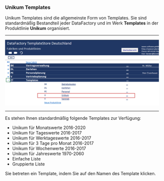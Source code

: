 ### Unikum Templates  

Unikum Templates sind die allgemeinste Form von Templates. Sie sind standardmäßig Bestandteil jeder DataFactory und im Werk **Templates** in der Produktlinie **Unikum** organisiert.  

---
![](/assets/t2.png)

---

Es stehen Ihnen standardmäßig folgende Templates zur Verfügung:  

* 	Unikum für Monatswerte 2016-2020
* 	Unikum für Tageswerte 2016-2017
* 	Unikum für Werktageswerte 2016-2017
* 	Unikum für 3 Tage pro Monat 2016-2017 
* 	Unikum für Wochenwerte 2016-2017 
* 	Unikum für Jahreswerte 1970-2060 
* 	Einfache Liste
* 	Gruppierte Liste  

Sie betreten ein Template, indem Sie auf den Namen des Template klicken.  